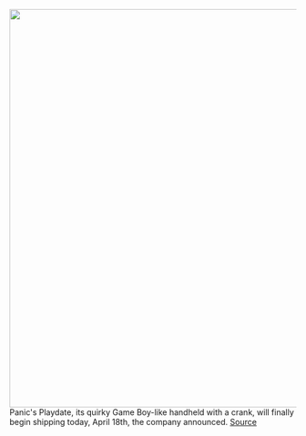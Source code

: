 <img src='https://cdn.vox-cdn.com/thumbor/6aCvKF5OLsuZv_b92R7d8RDdOLg=/0x0:2040x1360/1200x800/filters:focal(857x517:1183x843)/cdn.vox-cdn.com/uploads/chorus_image/image/70762870/vpavic_220415_5149_0038.0.jpg' width='700px' /><br/>
Panic's Playdate, its quirky Game Boy-like handheld with a crank, will finally begin shipping today, April 18th, the company announced.
<a href='https://www.theverge.com/2022/4/18/22955640/panic-playdate-handheld-ship-date-launch'> Source <a/>